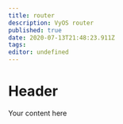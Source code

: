 ```yaml
---
title: router
description: VyOS router
published: true
date: 2020-07-13T21:48:23.911Z
tags: 
editor: undefined
---
```


# Header
Your content here